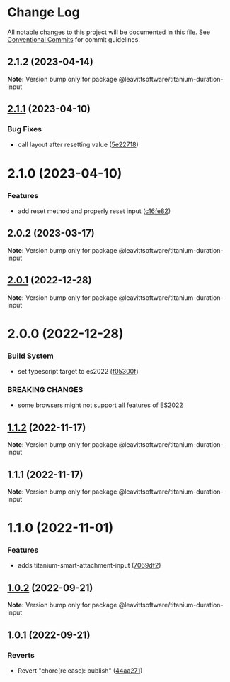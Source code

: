 # Change Log

All notable changes to this project will be documented in this file.
See [Conventional Commits](https://conventionalcommits.org) for commit guidelines.

## 2.1.2 (2023-04-14)

**Note:** Version bump only for package @leavittsoftware/titanium-duration-input

## [2.1.1](https://github.com/LeavittSoftware/titanium-elements/compare/@leavittsoftware/titanium-duration-input@2.1.0...@leavittsoftware/titanium-duration-input@2.1.1) (2023-04-10)

### Bug Fixes

- call layout after resetting value ([5e22718](https://github.com/LeavittSoftware/titanium-elements/commit/5e22718b69512da92a3f084bc7c20dc089714434))

# 2.1.0 (2023-04-10)

### Features

- add reset method and properly reset input ([c16fe82](https://github.com/LeavittSoftware/titanium-elements/commit/c16fe82fb3278caa99fbca492dc4200ea5562858))

## 2.0.2 (2023-03-17)

**Note:** Version bump only for package @leavittsoftware/titanium-duration-input

## [2.0.1](https://github.com/LeavittSoftware/titanium-elements/compare/@leavittsoftware/titanium-duration-input@2.0.0...@leavittsoftware/titanium-duration-input@2.0.1) (2022-12-28)

**Note:** Version bump only for package @leavittsoftware/titanium-duration-input

# 2.0.0 (2022-12-28)

### Build System

- set typescript target to es2022 ([f05300f](https://github.com/LeavittSoftware/titanium-elements/commit/f05300fb73bb634f2e7d0ae6a8c1b08132ee2b6a))

### BREAKING CHANGES

- some browsers might not support all features of ES2022

## [1.1.2](https://github.com/LeavittSoftware/titanium-elements/compare/@leavittsoftware/titanium-duration-input@1.1.1...@leavittsoftware/titanium-duration-input@1.1.2) (2022-11-17)

**Note:** Version bump only for package @leavittsoftware/titanium-duration-input

## 1.1.1 (2022-11-17)

**Note:** Version bump only for package @leavittsoftware/titanium-duration-input

# 1.1.0 (2022-11-01)

### Features

- adds titanium-smart-attachment-input ([7069df2](https://github.com/LeavittSoftware/titanium-elements/commit/7069df2eabf89e6285b5b6cd1c4d4b6eef8cbb3b))

## [1.0.2](https://github.com/LeavittSoftware/titanium-elements/compare/@leavittsoftware/titanium-duration-input@1.0.1...@leavittsoftware/titanium-duration-input@1.0.2) (2022-09-21)

**Note:** Version bump only for package @leavittsoftware/titanium-duration-input

## 1.0.1 (2022-09-21)

### Reverts

- Revert "chore(release): publish" ([44aa271](https://github.com/LeavittSoftware/titanium-elements/commit/44aa2713998d880469ac28acf8652adeb6bce20b))
